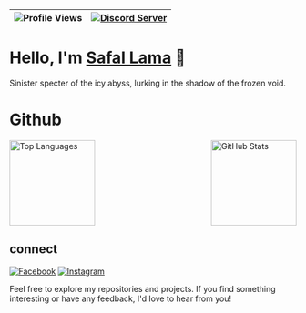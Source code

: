 | ![Profile Views](https://komarev.com/ghpvc/?username=happilli&color=brightgreen) | [![Discord Server](https://img.shields.io/discord/your-discord-server-ID?label=Join%20our%20Discord%20Server&logo=discord&logoColor=white&labelColor=7289DA&color=2c2f33)](https://discord.gg/eUn3bWJTqN) |
| --- | --- |

# Hello, I'm [Safal Lama](https://happilli.github.io) 👋

Sinister specter of the icy abyss, lurking in the shadow of the frozen void.



# Github 

<div style="display: flex; align-items: center; justify-content: space-between;">
  <a href="https://github.com/happilli">
    <img src="https://github-readme-stats.vercel.app/api/top-langs/?username=happilli&layout=compact&theme=midnight-purple" alt="Top Languages" height="150">
  </a>
  
  <a href="https://github.com/happilli">
    <img src="https://github-readme-stats.vercel.app/api?username=happilli&layout=compact&show_icons=true&theme=midnight-purple" alt="GitHub Stats" height="150">
  </a>
</div>


## connect

[![Facebook](https://img.icons8.com/color/48/000000/facebook.png)](https://www.facebook.com/myExistenceIsMythToMyOwnPast)
[![Instagram](https://img.icons8.com/color/48/000000/instagram-new.png)](https://www.instagram.com/happili_)

Feel free to explore my repositories and projects. If you find something interesting or have any feedback, I'd love to hear from you!
